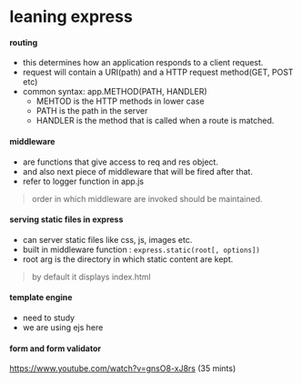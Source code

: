 # leaning express

#### routing
* this determines how an application responds to a client request.
* request will contain a URI(path) and a HTTP request method(GET, POST etc)
* common syntax: app.METHOD(PATH, HANDLER)
  * MEHTOD is the HTTP methods in lower case
  * PATH is the path in the server
  * HANDLER is the method that is called when a route is matched.

#### middleware 
* are functions that give access to req and res object.
* and also next piece of middleware that will be fired after that.
* refer to logger function in app.js
> order in which middleware are invoked should be maintained.

#### serving static files in express
* can server static files like css, js, images etc.
* built in middleware function : `express.static(root[, options])`
* root arg is the directory in which static content are kept.
> by default it displays index.html

#### template engine
* need to study
* we are using ejs here

#### form and form validator
https://www.youtube.com/watch?v=gnsO8-xJ8rs (35 mints)